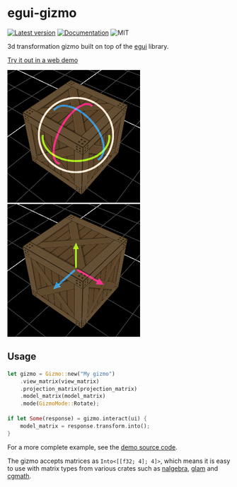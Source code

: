 # egui-gizmo

[![Latest version](https://img.shields.io/crates/v/egui-gizmo.svg)](https://crates.io/crates/egui-gizmo)
[![Documentation](https://docs.rs/egui-gizmo/badge.svg)](https://docs.rs/egui-gizmo)
![MIT](https://img.shields.io/badge/license-MIT-blue.svg)

3d transformation gizmo built on top of the [egui](https://github.com/emilk/egui) library.

[Try it out in a web demo](https://urholaukkarinen.github.io/egui-gizmo)

![Rotation](media/rotation.gif)
![Rotation](media/translation.png)

## Usage

```rust 
let gizmo = Gizmo::new("My gizmo")
    .view_matrix(view_matrix)
    .projection_matrix(projection_matrix)
    .model_matrix(model_matrix)
    .mode(GizmoMode::Rotate);

if let Some(response) = gizmo.interact(ui) {
    model_matrix = response.transform.into();
}
```

For a more complete example, see the [demo source code](demo/src/main.rs).

The gizmo accepts matrices as `Into<[[f32; 4]; 4]>`, which means it is easy to use with matrix types from various crates
such as [nalgebra](https://github.com/dimforge/nalgebra), [glam](https://github.com/bitshifter/glam-rs)
and [cgmath](https://github.com/rustgd/cgmath).